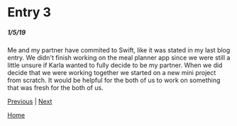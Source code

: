 # Entry 3
##### 1/5/19

Me and my partner have commited to Swift, like it was stated in my last blog entry. We didn't finish working on the meal planner app since we were still a little unsure if Karla wanted to fully decide to be my partner. When we did decide that we were working together we started on a new mini project from scratch. It would be helpful for the both of us to work on something that was fresh for the both of us.

[Previous](entry02.md) | [Next](entry04.md)

[Home](../README.md)